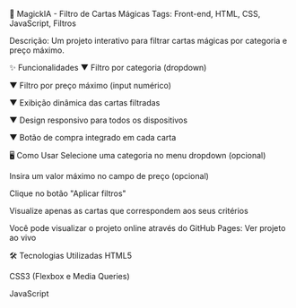 📁 MagickIA - Filtro de Cartas Mágicas
Tags: Front-end, HTML, CSS, JavaScript, Filtros

Descrição: Um projeto interativo para filtrar cartas mágicas por categoria e preço máximo.

✨ Funcionalidades
▼ Filtro por categoria (dropdown)

▼ Filtro por preço máximo (input numérico)

▼ Exibição dinâmica das cartas filtradas

▼ Design responsivo para todos os dispositivos

▼ Botão de compra integrado em cada carta

🖥️ Como Usar
Selecione uma categoria no menu dropdown (opcional)

Insira um valor máximo no campo de preço (opcional)

Clique no botão "Aplicar filtros"

Visualize apenas as cartas que correspondem aos seus critérios

Você pode visualizar o projeto online através do GitHub Pages:
Ver projeto ao vivo

🛠️ Tecnologias Utilizadas
HTML5

CSS3 (Flexbox e Media Queries)

JavaScript
